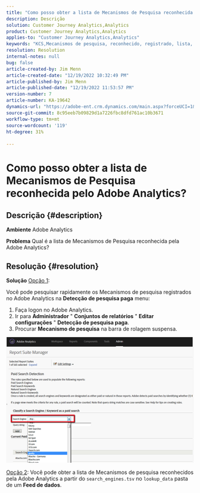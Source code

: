 ```yaml
---
title: "Como posso obter a lista de Mecanismos de Pesquisa reconhecida pelo Adobe Analytics?"
description: Descrição
solution: Customer Journey Analytics,Analytics
product: Customer Journey Analytics,Analytics
applies-to: "Customer Journey Analytics,Analytics"
keywords: "KCS,Mecanismos de pesquisa, reconhecido, registrado, lista, Adobe Analytics"
resolution: Resolution
internal-notes: null
bug: false
article-created-by: Jim Menn
article-created-date: "12/19/2022 10:32:49 PM"
article-published-by: Jim Menn
article-published-date: "12/19/2022 11:53:57 PM"
version-number: 7
article-number: KA-19642
dynamics-url: "https://adobe-ent.crm.dynamics.com/main.aspx?forceUCI=1&pagetype=entityrecord&etn=knowledgearticle&id=7fc1db10-ed7f-ed11-81ac-6045bd006704"
source-git-commit: 8c95eeb7b09829d1a7226fbc8dfd761ac10b3671
workflow-type: tm+mt
source-wordcount: '119'
ht-degree: 31%

---
```


# Como posso obter a lista de Mecanismos de Pesquisa reconhecida pelo Adobe Analytics?

## Descrição {#description}


<b>Ambiente</b>
Adobe Analytics

<b>Problema</b>
Qual é a lista de Mecanismos de Pesquisa reconhecida pela Adobe Analytics?


## Resolução {#resolution}


<b>Solução</b>
<u>Opção 1</u>:

Você pode pesquisar rapidamente os Mecanismos de pesquisa registrados no Adobe Analytics na <b>Detecção de pesquisa paga</b> menu:

1. Faça logon no Adobe Analytics.
2. Ir para <b>Administrador</b> &quot; <b>Conjuntos de relatórios</b> &quot; <b>Editar configurações</b> &quot; <b>Detecção de pesquisa paga</b>.
3. Procurar <b>Mecanismo de pesquisa</b> na barra de rolagem suspensa.


![](assets/d35acf7a-a0e7-ec11-bb3c-000d3a3bd25c.png)

<u>Opção 2</u>: Você pode obter a lista de Mecanismos de pesquisa reconhecidos pela Adobe Analytics a partir do `search_engines.tsv` no `lookup_data` pasta de um <b>Feed de dados</b>.
